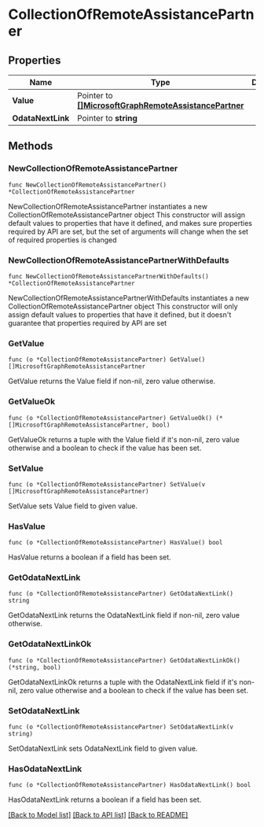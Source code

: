 # CollectionOfRemoteAssistancePartner

## Properties

Name | Type | Description | Notes
------------ | ------------- | ------------- | -------------
**Value** | Pointer to [**[]MicrosoftGraphRemoteAssistancePartner**](MicrosoftGraphRemoteAssistancePartner.md) |  | [optional] 
**OdataNextLink** | Pointer to **string** |  | [optional] 

## Methods

### NewCollectionOfRemoteAssistancePartner

`func NewCollectionOfRemoteAssistancePartner() *CollectionOfRemoteAssistancePartner`

NewCollectionOfRemoteAssistancePartner instantiates a new CollectionOfRemoteAssistancePartner object
This constructor will assign default values to properties that have it defined,
and makes sure properties required by API are set, but the set of arguments
will change when the set of required properties is changed

### NewCollectionOfRemoteAssistancePartnerWithDefaults

`func NewCollectionOfRemoteAssistancePartnerWithDefaults() *CollectionOfRemoteAssistancePartner`

NewCollectionOfRemoteAssistancePartnerWithDefaults instantiates a new CollectionOfRemoteAssistancePartner object
This constructor will only assign default values to properties that have it defined,
but it doesn't guarantee that properties required by API are set

### GetValue

`func (o *CollectionOfRemoteAssistancePartner) GetValue() []MicrosoftGraphRemoteAssistancePartner`

GetValue returns the Value field if non-nil, zero value otherwise.

### GetValueOk

`func (o *CollectionOfRemoteAssistancePartner) GetValueOk() (*[]MicrosoftGraphRemoteAssistancePartner, bool)`

GetValueOk returns a tuple with the Value field if it's non-nil, zero value otherwise
and a boolean to check if the value has been set.

### SetValue

`func (o *CollectionOfRemoteAssistancePartner) SetValue(v []MicrosoftGraphRemoteAssistancePartner)`

SetValue sets Value field to given value.

### HasValue

`func (o *CollectionOfRemoteAssistancePartner) HasValue() bool`

HasValue returns a boolean if a field has been set.

### GetOdataNextLink

`func (o *CollectionOfRemoteAssistancePartner) GetOdataNextLink() string`

GetOdataNextLink returns the OdataNextLink field if non-nil, zero value otherwise.

### GetOdataNextLinkOk

`func (o *CollectionOfRemoteAssistancePartner) GetOdataNextLinkOk() (*string, bool)`

GetOdataNextLinkOk returns a tuple with the OdataNextLink field if it's non-nil, zero value otherwise
and a boolean to check if the value has been set.

### SetOdataNextLink

`func (o *CollectionOfRemoteAssistancePartner) SetOdataNextLink(v string)`

SetOdataNextLink sets OdataNextLink field to given value.

### HasOdataNextLink

`func (o *CollectionOfRemoteAssistancePartner) HasOdataNextLink() bool`

HasOdataNextLink returns a boolean if a field has been set.


[[Back to Model list]](../README.md#documentation-for-models) [[Back to API list]](../README.md#documentation-for-api-endpoints) [[Back to README]](../README.md)


